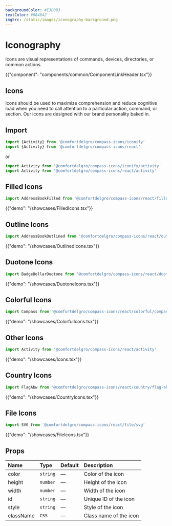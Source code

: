 ```yaml
---
backgroundColor: #E3D0B3
textColor: #684842
imgSrc: /static/images/iconography-background.png
---
```


# Iconography

<p class="description hidden">Icons are visual representations of commands, devices, directories, or common actions.</p>

{{"component": "components/common/ComponentLinkHeader.tsx"}}

## Icons

Icons should be used to maximize comprehension and reduce cognitive load when you need to call attention to a particular action, command, or section. Our icons are designed with our brand personality baked in.

## Import

```js
import {Activity} from '@comfortdelgro/compass-icons/iconify'
import {Activity} from '@comfortdelgro/compass-icons/react'
```

or

```js
import Activity from '@comfortdelgro/compass-icons/iconify/activity'
import Activity from '@comfortdelgro/compass-icons/react/activity'
```

## Filled Icons

```js
import AddressBookFilled from '@comfortdelgro/compass-icons/react/filled/address-book-filled'
```

{{"demo": "/showcases/FilledIcons.tsx"}}

## Outline Icons

```js
import AddressBookOutlined from '@comfortdelgro/compass-icons/react/outlined/address-book-outlined'
```

{{"demo": "/showcases/OutlinedIcons.tsx"}}

## Duotone Icons

```js
import BadgeDollarDuotone from '@comfortdelgro/compass-icons/react/duotone/badge-dollar-duotone'
```

{{"demo": "/showcases/DuotoneIcons.tsx"}}

## Colorful Icons

```js
import Compass from '@comfortdelgro/compass-icons/react/colorful/compass'
```

{{"demo": "/showcases/ColorfulIcons.tsx"}}

## Other Icons

```js
import Activity from '@comfortdelgro/compass-icons/react/activity'
```

{{"demo": "/showcases/Icons.tsx"}}

## Country Icons

```js
import FlagAbw from '@comfortdelgro/compass-icons/react/country/flag-abw'
```

{{"demo": "/showcases/CountryIcons.tsx"}}

## File Icons

```js
import SVG from '@comfortdelgro/compass-icons/react/file/svg'
```

{{"demo": "/showcases/FileIcons.tsx"}}

## Props

| Name      | Type     | Default | Description            |
| :-------- | :------- | :------ | :--------------------- |
| color     | `string` | —       | Color of the icon      |
| height    | `number` | —       | Height of the icon     |
| width     | `number` | —       | Width of the icon      |
| id        | `string` | —       | Unique ID of the icon  |
| style     | `string` | —       | Style of the icon      |
| className | `CSS`    | —       | Class name of the icon |
